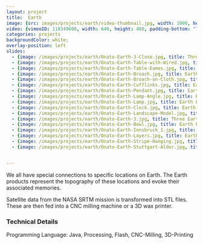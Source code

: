 ```yaml
---
layout: project
title:  Earth
image: {src: images/projects/earth/video-thumbnail.jpg, width: 1000, height: 598}
video: {vimeoID: 118349608, width: 640, height: 480, padding-bottom: "75%"}
categories: projects
backgroundColor: white;
overlay-position: left
slides:
  - {image: /images/projects/earth/Onato-Earth-3-Close.jpg, title: Three Earth Variations}
  - {image: /images/projects/earth/Onato-Earth-Table-with-Wired.jpg, title: Earth Table}
  - {image: /images/projects/earth/Onato-Earth-Table-Eames.jpg, title: Earth Table}
  - {image: /images/projects/earth/Onato-Earth-Broach.jpg, title: Earth Broach}
  - {image: /images/projects/earth/Onato-Earth-Broach-on-Cloth.jpg, title: Earth Broach}
  - {image: /images/projects/earth/Onato-Earth-Cufflinks.jpg, title: Earth Cufflinks}
  - {image: /images/projects/earth/Onato-Earth-Pendant.jpg, title: Earth Pendant}
  - {image: /images/projects/earth/Onato-Earth-Lamp-Angle.jpg, title: Earth Lamp from an Angle}
  - {image: /images/projects/earth/Onato-Earth-Lamp.jpg, title: Earth Lamp}
  - {image: /images/projects/earth/Onato-Earth-Clock.jpg, title: Earth Clock}
  - {image: /images/projects/earth/Onato-Earth-Landscape-Model.jpg, title: Earth Clock}
  - {image: /images/projects/earth/Onato-Earth-3.jpg, title: Three Earth Variations}
  - {image: /images/projects/earth/Onato-Earth-Bowl.jpg, title: Earth Pinstripe Bowl Stuttgart}
  - {image: /images/projects/earth/Onato-Earth-Innsbruck_1.jpg, title: Earth Pinstripe Bowl Innsbruck}
  - {image: /images/projects/earth/Onato-Earth-Layers.jpg, title: Earth Elevation}
  - {image: /images/projects/earth/Onato-Earth-Stripe-Hanging.jpg, title: Earth Hanging}
  - {image: /images/projects/earth/Onato-Earth-Stuttgart-Alder.jpg, title: Earth Alder}


---
```

<p>
We all have special connections to specific locations on Earth. The Earth products represent the topography of these locations and evoke their associated memories.
</p>
<p>
Satellite data from the NASA SRTM mission is transformed into STL files. These are then fed into a CNC milling machine or a 3D wax printer.
</p>

### Technical Details
Programming Language: Java, Processing, Flash, CNC-Milling, 3D-Printing
